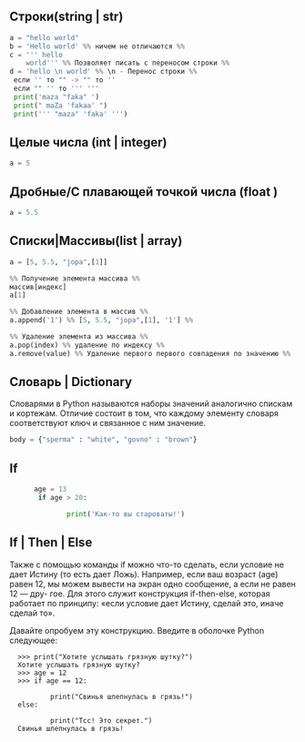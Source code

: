 ## Строки(string | str)
```python
a = "hello world"
b = 'Hello world' %% ничем не отличаются %%
c = ''' hello
    world''' %% Позволяет писать с переносом строки %%
d = 'hello \n world' %% \n - Перенос строки %%
 если '' то "" -> "" то ''
 если "" '' то ''' '''  
 print('maza "faka" ')
 print(" maZa 'fakaa' ")
 print(''' "maza" 'faka' ''')
```

## Целые числа (int | integer)
```python
a = 5 
```
## Дробные/С плавающей точкой числа (float )
```python
a = 5.5
```
## Списки|Массивы(list | array) 
```python
a = [5, 5.5, "jopa",[1]]

%% Получение элемента массива %%
массив[индекс]
a[1]

%% Добавление элемента в массив %%
a.append('1') %% [5, 5.5, "jopa",[1], '1'] %%

%% Удаление элемента из массива %%
a.pop(index) %% удаление по индексу %%
a.remove(value) %% Удаление первого первого совпадения по значению %%

```

## Словарь | Dictionary 
Словарями в Python называются наборы значений аналогично спискам и кортежам. Отличие состоит в том, что каждому элементу словаря соответствуют ключ и связанное с ним значение.
```python
body = {"sperma" : "white", "govno" : "brown"}
```
##  If 
```python
      age = 13
       if age > 20:

              print('Как-то вы староваты!')
```
## If | Then | Else 
Также с помощью команды if можно что-то сделать, если условие не дает Истину (то есть дает Ложь). Например, если ваш возраст (age) равен 12, мы можем вывести на экран одно сообщение, а если не равен 12 — дру- гое. Для этого служит конструкция if-then-else, которая работает по принципу: «если условие дает Истину, сделай это, иначе сделай то».

Давайте опробуем эту конструкцию. Введите в оболочке Python следующее:

      >>> print("Хотите услышать грязную шутку?")
      Хотите услышать грязную шутку?
      >>> age = 12
      >>> if age == 12:

              print("Свинья шлепнулась в грязь!")
      else:

              print("Тсс! Это секрет.")
      Свинья шлепнулась в грязь!